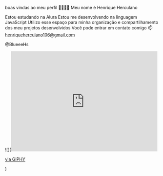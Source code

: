 boas vindas ao meu perfil 🐱‍👤🐱‍👤
Meu nome é Henrique Herculano

Estou estudando na Alura
Estou me desenvolvendo na linguagem JavaScript
Utilizo esse espaço para minha organização e compartilhamento dos meu projetos desenvolvidos
Você pode entrar em contato comigo 📫
henriqueherculano106@gmail.com

@BlueeeHs

![](<iframe src="https://giphy.com/embed/3o72F8t9TDi2xVnxOE" width="480" height="327" frameBorder="0" class="giphy-embed" allowFullScreen></iframe><p><a href="https://giphy.com/gifs/shocked-monkey-stunned-3o72F8t9TDi2xVnxOE">via GIPHY</a></p>)
